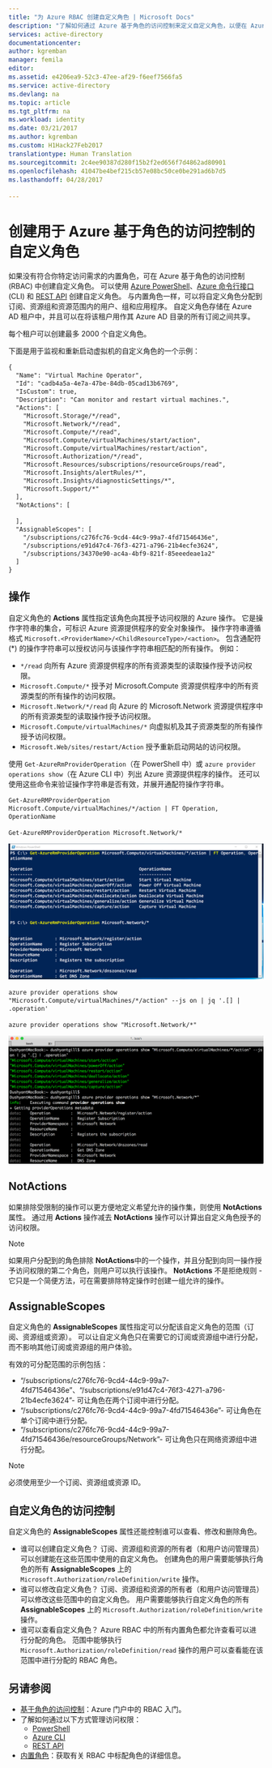 ```yaml
---
title: "为 Azure RBAC 创建自定义角色 | Microsoft Docs"
description: "了解如何通过 Azure 基于角色的访问控制来定义自定义角色，以便在 Azure 订阅中进行更精确的身份管理。"
services: active-directory
documentationcenter: 
author: kgremban
manager: femila
editor: 
ms.assetid: e4206ea9-52c3-47ee-af29-f6eef7566fa5
ms.service: active-directory
ms.devlang: na
ms.topic: article
ms.tgt_pltfrm: na
ms.workload: identity
ms.date: 03/21/2017
ms.author: kgremban
ms.custom: H1Hack27Feb2017
translationtype: Human Translation
ms.sourcegitcommit: 2c4ee90387d280f15b2f2ed656f7d4862ad80901
ms.openlocfilehash: 41047be4bef215cb57e08bc50ce0be291ad6b7d5
ms.lasthandoff: 04/28/2017

---
```

# <a name="create-custom-roles-for-azure-role-based-access-control"></a>创建用于 Azure 基于角色的访问控制的自定义角色
如果没有符合你特定访问需求的内置角色，可在 Azure 基于角色的访问控制 (RBAC) 中创建自定义角色。 可以使用 [Azure PowerShell](role-based-access-control-manage-access-powershell.md)、[Azure 命令行接口](role-based-access-control-manage-access-azure-cli.md) (CLI) 和 [REST API](role-based-access-control-manage-access-rest.md) 创建自定义角色。 与内置角色一样，可以将自定义角色分配到订阅、资源组和资源范围内的用户、组和应用程序。 自定义角色存储在 Azure AD 租户中，并且可以在将该租户用作其 Azure AD 目录的所有订阅之间共享。

每个租户可以创建最多 2000 个自定义角色。 

下面是用于监视和重新启动虚拟机的自定义角色的一个示例：

```
{
  "Name": "Virtual Machine Operator",
  "Id": "cadb4a5a-4e7a-47be-84db-05cad13b6769",
  "IsCustom": true,
  "Description": "Can monitor and restart virtual machines.",
  "Actions": [
    "Microsoft.Storage/*/read",
    "Microsoft.Network/*/read",
    "Microsoft.Compute/*/read",
    "Microsoft.Compute/virtualMachines/start/action",
    "Microsoft.Compute/virtualMachines/restart/action",
    "Microsoft.Authorization/*/read",
    "Microsoft.Resources/subscriptions/resourceGroups/read",
    "Microsoft.Insights/alertRules/*",
    "Microsoft.Insights/diagnosticSettings/*",
    "Microsoft.Support/*"
  ],
  "NotActions": [

  ],
  "AssignableScopes": [
    "/subscriptions/c276fc76-9cd4-44c9-99a7-4fd71546436e",
    "/subscriptions/e91d47c4-76f3-4271-a796-21b4ecfe3624",
    "/subscriptions/34370e90-ac4a-4bf9-821f-85eeedeae1a2"
  ]
}
```
## <a name="actions"></a>操作
自定义角色的 **Actions** 属性指定该角色向其授予访问权限的 Azure 操作。 它是操作字符串的集合，可标识 Azure 资源提供程序的安全对象操作。 操作字符串遵循格式 `Microsoft.<ProviderName>/<ChildResourceType>/<action>`。 包含通配符 (\*) 的操作字符串可以授权访问与该操作字符串相匹配的所有操作。 例如：

- `*/read` 向所有 Azure 资源提供程序的所有资源类型的读取操作授予访问权限。
- `Microsoft.Compute/*` 授予对 Microsoft.Compute 资源提供程序中的所有资源类型的所有操作的访问权限。
- `Microsoft.Network/*/read` 向 Azure 的 Microsoft.Network 资源提供程序中的所有资源类型的读取操作授予访问权限。
- `Microsoft.Compute/virtualMachines/*` 向虚拟机及其子资源类型的所有操作授予访问权限。
- `Microsoft.Web/sites/restart/Action` 授予重新启动网站的访问权限。

使用 `Get-AzureRmProviderOperation`（在 PowerShell 中）或 `azure provider operations show`（在 Azure CLI 中）列出 Azure 资源提供程序的操作。 还可以使用这些命令来验证操作字符串是否有效，并展开通配符操作字符串。

```
Get-AzureRMProviderOperation Microsoft.Compute/virtualMachines/*/action | FT Operation, OperationName

Get-AzureRMProviderOperation Microsoft.Network/*
```

![PowerShell 屏幕截图 - Get-AzureRMProviderOperation](./media/role-based-access-control-configure/1-get-azurermprovideroperation-1.png)

```
azure provider operations show "Microsoft.Compute/virtualMachines/*/action" --js on | jq '.[] | .operation'

azure provider operations show "Microsoft.Network/*"
```

![Azure CLI 屏幕截图 - Azure 提供程序操作显示“Microsoft.Compute/virtualMachines/\*/action” ](./media/role-based-access-control-configure/1-azure-provider-operations-show.png)

## <a name="notactions"></a>NotActions
如果排除受限制的操作可以更方便地定义希望允许的操作集，则使用 **NotActions** 属性。 通过用 **Actions** 操作减去 **NotActions** 操作可以计算出自定义角色授予的访问权限。

> [!NOTE]
> 如果用户分配到的角色排除 **NotActions**中的一个操作，并且分配到向同一操作授予访问权限的第二个角色，则用户可以执行该操作。 **NotActions** 不是拒绝规则 - 它只是一个简便方法，可在需要排除特定操作时创建一组允许的操作。
>
>

## <a name="assignablescopes"></a>AssignableScopes
自定义角色的 **AssignableScopes** 属性指定可以分配该自定义角色的范围（订阅、资源组或资源）。 可以让自定义角色只在需要它的订阅或资源组中进行分配，而不影响其他订阅或资源组的用户体验。

有效的可分配范围的示例包括：

- “/subscriptions/c276fc76-9cd4-44c9-99a7-4fd71546436e”、“/subscriptions/e91d47c4-76f3-4271-a796-21b4ecfe3624”- 可让角色在两个订阅中进行分配。
- “/subscriptions/c276fc76-9cd4-44c9-99a7-4fd71546436e”- 可让角色在单个订阅中进行分配。
- “/subscriptions/c276fc76-9cd4-44c9-99a7-4fd71546436e/resourceGroups/Network”- 可让角色只在网络资源组中进行分配。

> [!NOTE]
> 必须使用至少一个订阅、资源组或资源 ID。
>
>

## <a name="custom-roles-access-control"></a>自定义角色的访问控制
自定义角色的 **AssignableScopes** 属性还能控制谁可以查看、修改和删除角色。

- 谁可以创建自定义角色？
    订阅、资源组和资源的所有者（和用户访问管理员）可以创建能在这些范围中使用的自定义角色。
    创建角色的用户需要能够执行角色的所有 **AssignableScopes** 上的 `Microsoft.Authorization/roleDefinition/write` 操作。
- 谁可以修改自定义角色？
    订阅、资源组和资源的所有者（和用户访问管理员）可以修改这些范围中的自定义角色。 用户需要能够执行自定义角色的所有 **AssignableScopes** 上的 `Microsoft.Authorization/roleDefinition/write` 操作。
- 谁可以查看自定义角色？
    Azure RBAC 中的所有内置角色都允许查看可以进行分配的角色。 范围中能够执行 `Microsoft.Authorization/roleDefinition/read` 操作的用户可以查看能在该范围中进行分配的 RBAC 角色。

## <a name="see-also"></a>另请参阅
- [基于角色的访问控制](role-based-access-control-configure.md)：Azure 门户中的 RBAC 入门。
- 了解如何通过以下方式管理访问权限：
  - [PowerShell](role-based-access-control-manage-access-powershell.md)
  - [Azure CLI](role-based-access-control-manage-access-azure-cli.md)
  - [REST API](role-based-access-control-manage-access-rest.md)
- [内置角色](role-based-access-built-in-roles.md)：获取有关 RBAC 中标配角色的详细信息。


